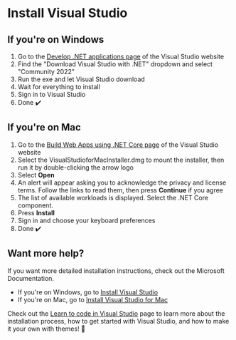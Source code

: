 # Install Visual Studio

## If you're on Windows
1. Go to the [Develop .NET applications page](https://visualstudio.microsoft.com/vs/features/net-development/) of the Visual Studio website
1. Find the "Download Visual Studio with .NET" dropdown and select "Community 2022"
1. Run the exe and let Visual Studio download
1. Wait for everything to install
1. Sign in to Visual Studio
1. Done ✔️

## If you're on Mac
1. Go to the [Build Web Apps using .NET Core page](https://visualstudio.microsoft.com/vs/mac/net/) of the Visual Studio website
1. Select the VisualStudioforMacInstaller.dmg to mount the installer, then run it by double-clicking the arrow logo
2. Select **Open**
1. An alert will appear asking you to acknowledge the privacy and license terms. Follow the links to read them, then press **Continue** if you agree
1. The list of available workloads is displayed. Select the .NET Core component.
1. Press **Install**
1. Sign in and choose your keyboard preferences
1. Done ✔️

## Want more help?
If you want more detailed installation instructions, check out the Microsoft Documentation.
* If you're on Windows, go to [Install Visual Studio](https://docs.microsoft.com/visualstudio/install/install-visual-studio?view=vs-2022)
* If you're on Mac, go to [Install Visual Studio for Mac](https://docs.microsoft.com/visualstudio/mac/installation?view=vsmac-2019) 

Check out the [Learn to code in Visual Studio](https://visualstudio.microsoft.com/vs/getting-started/) page to learn more about the installation process, how to get started with Visual Studio, and how to make it your own with themes! 🤗

